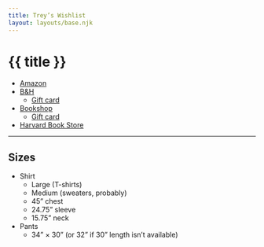 ```yaml
---
title: Trey’s Wishlist
layout: layouts/base.njk
---
```


# {{ title }}

- [Amazon](http://a.co/5le1mRp)
- [B&H](https://www.bhphotovideo.com/find/wishlist.jsp#/863AEFE068/)
    - [Gift card](https://www.bhphotovideo.com/find/eGiftCard.jsp)
- [Bookshop](https://bookshop.org/wishlists/b08a78238ff76845722fbf65beee92b03837a2f3)
    - [Gift card](https://bookshop.org/gift_cards)
- [Harvard Book Store](https://www.harvard.com/gift_cards_goods/gift_cards/)
<!--
- [Adorama](https://www.adorama.com/nspc/sharewishlist?wishlistid=58ac7fff-95e9-4fb4-ab3f-483dde968505)
-->

---

## Sizes

- Shirt
    - Large (T-shirts)
    - Medium (sweaters, probably)
    - 45” chest
    - 24.75” sleeve
    - 15.75” neck
- Pants
    - 34” × 30” (or 32” if 30” length isn’t available)
